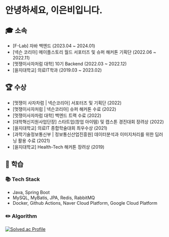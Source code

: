 # 안녕하세요, 이은비입니다.

## 🎓 소속
- [F-Lab] 자바 백엔드 (2023.04 ~ 2024.01)
- [넥슨 코리아] 메이플스토리 월드 서포터즈 및 슈퍼 해커톤 기획단 (2022.06 ~ 2022.11)
- [멋쟁이사자처럼 대학] 10기 Backend (2022.03 ~ 2022.12)
- [을지대학교] 의료IT학과 (2019.03 ~ 2023.02)

## 🏆 수상
- [멋쟁이 사자차럼 | 넥슨코리아] 서포터즈 및 기획단 (2022)
- [멋쟁이사자처럼 | 넥슨코리아] 슈퍼 해커톤 수료 (2022)
- [멋쟁이사자차럼 대학] 백엔드 트랙 수료 (2022)
- [대학혁신지원사업단장] 스타트업(창업 아이템) 및 캡스톤 경진대회 장려상 (2022)
- [을지대학교] 의료IT 종합학술대회 최우수상 (2021)
- [과학기술정보통신부 | 정보통신산업진흥원] 데이터분석과 이미지처리를 위한 딥러닝 활용 수료 (2021)
- [을지대학교] Health-Tech 해커톤 장려상 (2019)

## 📝 학습 
### 📚 Tech Stack
- Java, Spring Boot
- MySQL, MyBatis, JPA, Redis, RabbitMQ
- Docker, Github Actions, Naver Cloud Platform, Google Cloud Platform

### ✏️ Algorithm
[![Solved.ac Profile](http://mazassumnida.wtf/api/v2/generate_badge?boj=pask220)](https://solved.ac/pask220/)
